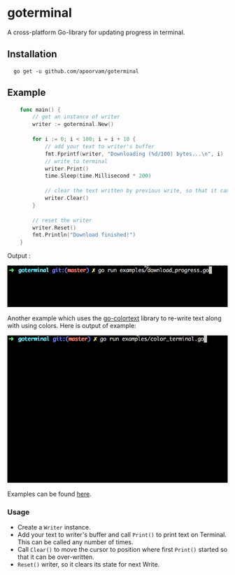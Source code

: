 # goterminal
A cross-platform Go-library for updating progress in terminal.

## Installation

````
  go get -u github.com/apoorvam/goterminal
````

## Example

```go
    func main() {
    	// get an instance of writer
    	writer := goterminal.New()

    	for i := 0; i < 100; i = i + 10 {
    		// add your text to writer's buffer
    		fmt.Fprintf(writer, "Downloading (%d/100) bytes...\n", i)
    		// write to terminal
    		writer.Print()
    		time.Sleep(time.Millisecond * 200)

    		// clear the text written by previous write, so that it can be re-written.
    		writer.Clear()
    	}

    	// reset the writer
    	writer.Reset()
    	fmt.Println("Download finished!")
    }
```
Output : 

![output](doc/download_progress.gif)

Another example which uses the [go-colortext](github.com/daviddengcn/go-colortext) library to re-write text along with using colors. Here is output of example:

![output](doc/color_terminal.gif)

Examples can be found [here](https://github.com/apoorvam/goterminal/tree/master/examples).

### Usage

* Create a `Writer` instance.
* Add your text to writer's buffer and call `Print()` to print text on Terminal. This can be called any number of times.
* Call `Clear()` to move the cursor to position where first `Print()` started so that it can be over-written.
* `Reset()` writer, so it clears its state for next Write.

